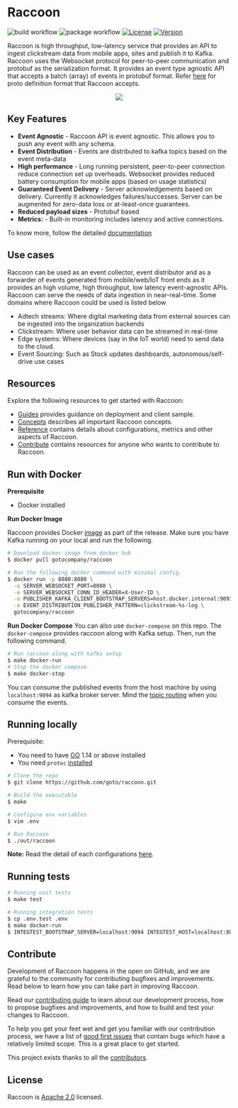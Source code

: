 # Raccoon

![build workflow](https://github.com/goto/raccoon/actions/workflows/build.yaml/badge.svg)
![package workflow](https://github.com/goto/raccoon/actions/workflows/package.yaml/badge.svg)
[![License](https://img.shields.io/badge/License-Apache%202.0-blue.svg?logo=apache)](LICENSE)
[![Version](https://img.shields.io/github/v/release/goto/raccoon?logo=semantic-release)](Version)

Raccoon is high throughput, low-latency service that provides an API to ingest clickstream data from mobile apps, sites and publish it to Kafka. Raccoon uses the Websocket protocol for peer-to-peer communication and protobuf as the serialization format. It provides an event type agnostic API that accepts a batch (array) of events in protobuf format. Refer [here](https://github.com/goto/proton/tree/main/goto/raccoon) for proto definition format that Raccoon accepts.

<p align="center"><img src="./docs/static/assets/overview.svg" /></p>

## Key Features

- **Event Agnostic** - Raccoon API is event agnostic. This allows you to push any event with any schema.
- **Event Distribution** - Events are distributed to kafka topics based on the event meta-data
- **High performance** - Long running persistent, peer-to-peer connection reduce connection set up overheads. Websocket provides reduced battery consumption for mobile apps (based on usage statistics)
- **Guaranteed Event Delivery** - Server acknowledgements based on delivery. Currently it acknowledges failures/successes. Server can be augmented for zero-data loss or at-least-once guarantees.
- **Reduced payload sizes** - Protobuf based
- **Metrics:** - Built-in monitoring includes latency and active connections.

To know more, follow the detailed [documentation](https://goto.github.io/raccoon/)

## Use cases

Raccoon can be used as an event collector, event distributor and as a forwarder of events generated from mobile/web/IoT front ends as it provides an high volume, high throughput, low latency event-agnostic APIs. Raccoon can serve the needs of data ingestion in near-real-time. Some domains where Raccoon could be used is listed below

- Adtech streams: Where digital marketing data from external sources can be ingested into the organization backends
- Clickstream: Where user behavior data can be streamed in real-time
- Edge systems: Where devices (say in the IoT world) need to send data to the cloud.
- Event Sourcing: Such as Stock updates dashboards, autonomous/self-drive use cases

## Resources

Explore the following resources to get started with Raccoon:

- [Guides](https://goto.github.io/raccoon/guides/overview) provides guidance on deployment and client sample.
- [Concepts](https://goto.github.io/raccoon/concepts/architecture) describes all important Raccoon concepts.
- [Reference](https://goto.github.io/raccoon//reference/configurations) contains details about configurations, metrics and other aspects of Raccoon.
- [Contribute](https://goto.github.io/raccoon/contribute/contribution) contains resources for anyone who wants to contribute to Raccoon.

## Run with Docker

**Prerequisite**

- Docker installed

**Run Docker Image**

Raccoon provides Docker [image](https://hub.docker.com/r/goto/raccoon) as part of the release. Make sure you have Kafka running on your local and run the following.

```sh
# Download docker image from docker hub
$ docker pull gotocompany/raccoon

# Run the following docker command with minimal config.
$ docker run -p 8080:8080 \
  -e SERVER_WEBSOCKET_PORT=8080 \
  -e SERVER_WEBSOCKET_CONN_ID_HEADER=X-User-ID \
  -e PUBLISHER_KAFKA_CLIENT_BOOTSTRAP_SERVERS=host.docker.internal:9093 \
  -e EVENT_DISTRIBUTION_PUBLISHER_PATTERN=clickstream-%s-log \
  gotocompany/raccoon
```

**Run Docker Compose**
You can also use `docker-compose` on this repo. The `docker-compose` provides raccoon along with Kafka setup. Then, run the following command.

```sh
# Run raccoon along with kafka setup
$ make docker-run
# Stop the docker compose
$ make docker-stop
```

You can consume the published events from the host machine by using `localhost:9094` as kafka broker server. Mind the [topic routing](https://goto.github.io/raccoon/concepts/architecture#event-distribution) when you consume the events.

## Running locally

Prerequisite:

- You need to have [GO](https://golang.org/) 1.14 or above installed
- You need `protoc` [installed](https://github.com/protocolbuffers/protobuf#protocol-compiler-installation)

```sh
# Clone the repo
$ git clone https://github.com/goto/raccoon.git

# Build the executable
$ make

# Configure env variables
$ vim .env

# Run Raccoon
$ ./out/raccoon
```

**Note:** Read the detail of each configurations [here](https://goto.github.io/raccoon/reference/configuration).

## Running tests

```sh
# Running unit tests
$ make test

# Running integration tests
$ cp .env.test .env
$ make docker-run
$ INTEGTEST_BOOTSTRAP_SERVER=localhost:9094 INTEGTEST_HOST=localhost:8080 INTEGTEST_TOPIC_FORMAT="clickstream-%s-log" GRPC_SERVER_ADDR="localhost:8081" go test ./integration -v
```

## Contribute

Development of Raccoon happens in the open on GitHub, and we are grateful to the community for contributing bugfixes and improvements. Read below to learn how you can take part in improving Raccoon.

Read our [contributing guide](https://goto.github.io/raccoon/contribute/contribution) to learn about our development process, how to propose bugfixes and improvements, and how to build and test your changes to Raccoon.

To help you get your feet wet and get you familiar with our contribution process, we have a list of [good first issues](https://github.com/goto/raccoon/labels/good%20first%20issue) that contain bugs which have a relatively limited scope. This is a great place to get started.

This project exists thanks to all the [contributors](https://github.com/goto/raccoon/graphs/contributors).

## License

Raccoon is [Apache 2.0](LICENSE) licensed.
